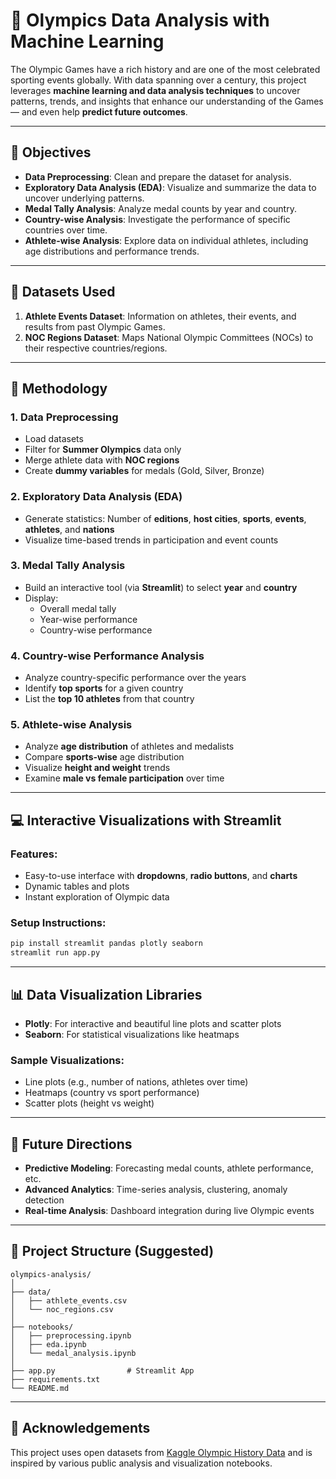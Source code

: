 # 🏅 Olympics Data Analysis with Machine Learning

The Olympic Games have a rich history and are one of the most celebrated sporting events globally. With data spanning over a century, this project leverages **machine learning and data analysis techniques** to uncover patterns, trends, and insights that enhance our understanding of the Games — and even help **predict future outcomes**.

---

## 🎯 Objectives

- **Data Preprocessing**: Clean and prepare the dataset for analysis.
- **Exploratory Data Analysis (EDA)**: Visualize and summarize the data to uncover underlying patterns.
- **Medal Tally Analysis**: Analyze medal counts by year and country.
- **Country-wise Analysis**: Investigate the performance of specific countries over time.
- **Athlete-wise Analysis**: Explore data on individual athletes, including age distributions and performance trends.

---

## 📂 Datasets Used

1. **Athlete Events Dataset**: Information on athletes, their events, and results from past Olympic Games.
2. **NOC Regions Dataset**: Maps National Olympic Committees (NOCs) to their respective countries/regions.

---

## 🧠 Methodology

### 1. Data Preprocessing

- Load datasets
- Filter for **Summer Olympics** data only
- Merge athlete data with **NOC regions**
- Create **dummy variables** for medals (Gold, Silver, Bronze)

### 2. Exploratory Data Analysis (EDA)

- Generate statistics: Number of **editions**, **host cities**, **sports**, **events**, **athletes**, and **nations**
- Visualize time-based trends in participation and event counts

### 3. Medal Tally Analysis

- Build an interactive tool (via **Streamlit**) to select **year** and **country**
- Display:
  - Overall medal tally
  - Year-wise performance
  - Country-wise performance

### 4. Country-wise Performance Analysis

- Analyze country-specific performance over the years
- Identify **top sports** for a given country
- List the **top 10 athletes** from that country

### 5. Athlete-wise Analysis

- Analyze **age distribution** of athletes and medalists
- Compare **sports-wise** age distribution
- Visualize **height and weight** trends
- Examine **male vs female participation** over time

---

## 💻 Interactive Visualizations with Streamlit

### Features:
- Easy-to-use interface with **dropdowns**, **radio buttons**, and **charts**
- Dynamic tables and plots
- Instant exploration of Olympic data

### Setup Instructions:
```bash
pip install streamlit pandas plotly seaborn
streamlit run app.py
```

---

## 📊 Data Visualization Libraries

- **Plotly**: For interactive and beautiful line plots and scatter plots
- **Seaborn**: For statistical visualizations like heatmaps

### Sample Visualizations:
- Line plots (e.g., number of nations, athletes over time)
- Heatmaps (country vs sport performance)
- Scatter plots (height vs weight)

---

## 🔮 Future Directions

- **Predictive Modeling**: Forecasting medal counts, athlete performance, etc.
- **Advanced Analytics**: Time-series analysis, clustering, anomaly detection
- **Real-time Analysis**: Dashboard integration during live Olympic events

---

## 📁 Project Structure (Suggested)

```
olympics-analysis/
│
├── data/
│   ├── athlete_events.csv
│   └── noc_regions.csv
│
├── notebooks/
│   ├── preprocessing.ipynb
│   ├── eda.ipynb
│   └── medal_analysis.ipynb
│
├── app.py                # Streamlit App
├── requirements.txt
└── README.md
```

---

## 🙌 Acknowledgements

This project uses open datasets from [Kaggle Olympic History Data](https://www.kaggle.com/heesoo37/120-years-of-olympic-history-athletes-and-results) and is inspired by various public analysis and visualization notebooks.
